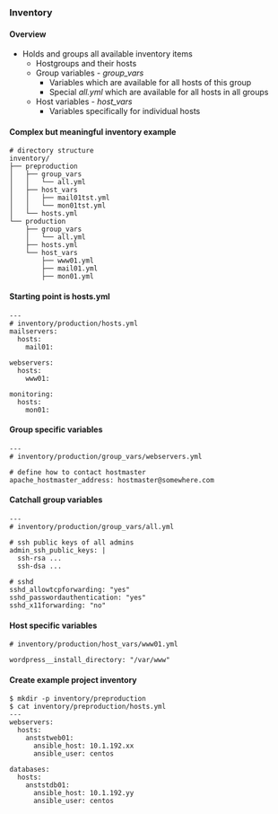 ### Inventory

#### Overview

- Holds and groups all available inventory items
    - Hostgroups and their hosts
    - Group variables - *group_vars*
        - Variables which are available for all hosts of this group
        - Special *all.yml* which are available for all hosts in all groups
    - Host variables - *host_vars*
        - Variables specifically for individual hosts

#### Complex but meaningful inventory example

```
# directory structure
inventory/
├── preproduction
│   ├── group_vars
│   │   └── all.yml
│   ├── host_vars
│   │   ├── mail01tst.yml
│   │   └── mon01tst.yml
│   └── hosts.yml
└── production
    ├── group_vars
    │   └── all.yml
    ├── hosts.yml
    └── host_vars
        ├── www01.yml
        ├── mail01.yml
        ├── mon01.yml
```

#### Starting point is hosts.yml

```
---
# inventory/production/hosts.yml
mailservers:
  hosts:
    mail01:

webservers:
  hosts:
    www01:

monitoring:
  hosts:
    mon01:
```

#### Group specific variables

```
---
# inventory/production/group_vars/webservers.yml

# define how to contact hostmaster
apache_hostmaster_address: hostmaster@somewhere.com
```

#### Catchall group variables

```
---
# inventory/production/group_vars/all.yml

# ssh public keys of all admins
admin_ssh_public_keys: |
  ssh-rsa ...
  ssh-dsa ...

# sshd
sshd_allowtcpforwarding: "yes"
sshd_passwordauthentication: "yes"
sshd_x11forwarding: "no"
```

#### Host specific variables

```
# inventory/production/host_vars/www01.yml

wordpress__install_directory: "/var/www"
```

#### Create example project inventory

```
$ mkdir -p inventory/preproduction
$ cat inventory/preproduction/hosts.yml
---
webservers:
  hosts:
    anststweb01:
      ansible_host: 10.1.192.xx
      ansible_user: centos

databases:
  hosts:
    anststdb01:
      ansible_host: 10.1.192.yy
      ansible_user: centos
```
